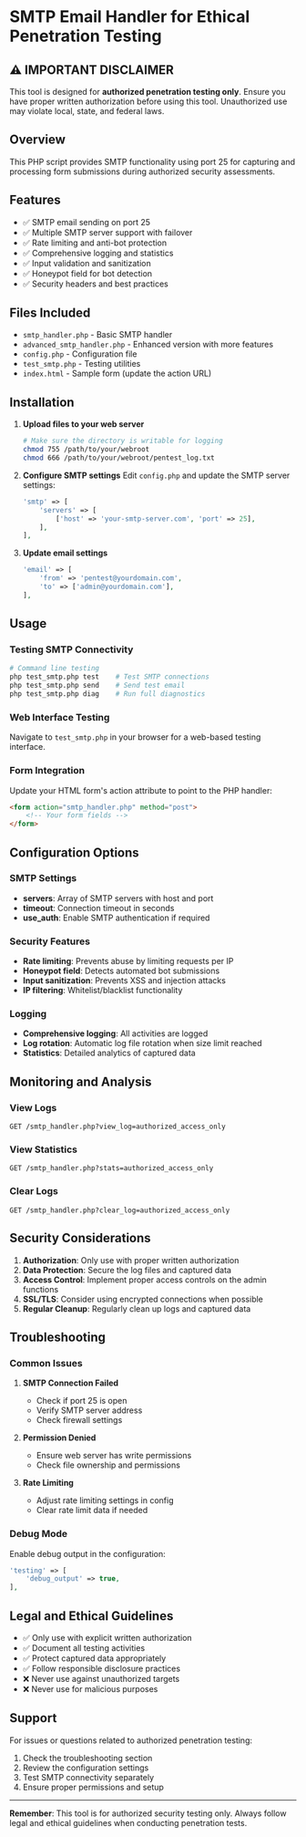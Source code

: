 # SMTP Email Handler for Ethical Penetration Testing

## ⚠️ IMPORTANT DISCLAIMER
This tool is designed for **authorized penetration testing only**. Ensure you have proper written authorization before using this tool. Unauthorized use may violate local, state, and federal laws.

## Overview
This PHP script provides SMTP functionality using port 25 for capturing and processing form submissions during authorized security assessments.

## Features
- ✅ SMTP email sending on port 25
- ✅ Multiple SMTP server support with failover
- ✅ Rate limiting and anti-bot protection
- ✅ Comprehensive logging and statistics
- ✅ Input validation and sanitization
- ✅ Honeypot field for bot detection
- ✅ Security headers and best practices

## Files Included
- `smtp_handler.php` - Basic SMTP handler
- `advanced_smtp_handler.php` - Enhanced version with more features
- `config.php` - Configuration file
- `test_smtp.php` - Testing utilities
- `index.html` - Sample form (update the action URL)

## Installation

1. **Upload files to your web server**
   ```bash
   # Make sure the directory is writable for logging
   chmod 755 /path/to/your/webroot
   chmod 666 /path/to/your/webroot/pentest_log.txt
   ```

2. **Configure SMTP settings**
   Edit `config.php` and update the SMTP server settings:
   ```php
   'smtp' => [
       'servers' => [
           ['host' => 'your-smtp-server.com', 'port' => 25],
       ],
   ],
   ```

3. **Update email settings**
   ```php
   'email' => [
       'from' => 'pentest@yourdomain.com',
       'to' => ['admin@yourdomain.com'],
   ],
   ```

## Usage

### Testing SMTP Connectivity
```bash
# Command line testing
php test_smtp.php test    # Test SMTP connections
php test_smtp.php send    # Send test email
php test_smtp.php diag    # Run full diagnostics
```

### Web Interface Testing
Navigate to `test_smtp.php` in your browser for a web-based testing interface.

### Form Integration
Update your HTML form's action attribute to point to the PHP handler:
```html
<form action="smtp_handler.php" method="post">
    <!-- Your form fields -->
</form>
```

## Configuration Options

### SMTP Settings
- **servers**: Array of SMTP servers with host and port
- **timeout**: Connection timeout in seconds
- **use_auth**: Enable SMTP authentication if required

### Security Features
- **Rate limiting**: Prevents abuse by limiting requests per IP
- **Honeypot field**: Detects automated bot submissions
- **Input sanitization**: Prevents XSS and injection attacks
- **IP filtering**: Whitelist/blacklist functionality

### Logging
- **Comprehensive logging**: All activities are logged
- **Log rotation**: Automatic log file rotation when size limit reached
- **Statistics**: Detailed analytics of captured data

## Monitoring and Analysis

### View Logs
```
GET /smtp_handler.php?view_log=authorized_access_only
```

### View Statistics
```
GET /smtp_handler.php?stats=authorized_access_only
```

### Clear Logs
```
GET /smtp_handler.php?clear_log=authorized_access_only
```

## Security Considerations

1. **Authorization**: Only use with proper written authorization
2. **Data Protection**: Secure the log files and captured data
3. **Access Control**: Implement proper access controls on the admin functions
4. **SSL/TLS**: Consider using encrypted connections when possible
5. **Regular Cleanup**: Regularly clean up logs and captured data

## Troubleshooting

### Common Issues

1. **SMTP Connection Failed**
   - Check if port 25 is open
   - Verify SMTP server address
   - Check firewall settings

2. **Permission Denied**
   - Ensure web server has write permissions
   - Check file ownership and permissions

3. **Rate Limiting**
   - Adjust rate limiting settings in config
   - Clear rate limit data if needed

### Debug Mode
Enable debug output in the configuration:
```php
'testing' => [
    'debug_output' => true,
],
```

## Legal and Ethical Guidelines

- ✅ Only use with explicit written authorization
- ✅ Document all testing activities
- ✅ Protect captured data appropriately
- ✅ Follow responsible disclosure practices
- ❌ Never use against unauthorized targets
- ❌ Never use for malicious purposes

## Support

For issues or questions related to authorized penetration testing:
1. Check the troubleshooting section
2. Review the configuration settings
3. Test SMTP connectivity separately
4. Ensure proper permissions and setup

---

**Remember**: This tool is for authorized security testing only. Always follow legal and ethical guidelines when conducting penetration tests.